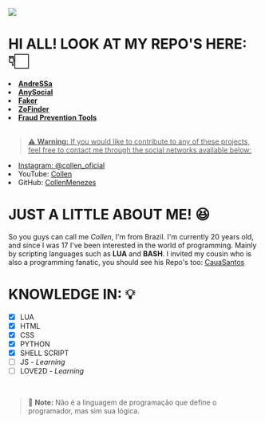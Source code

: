 ![](https://files.catbox.moe/b5054p.gif)

# **HI ALL! LOOK AT MY REPO'S HERE:** 👇🏻

<lu>
    <strong>
         <li>
            <a href="https://github.com/CollenMenezes/AndeSSa.git"> AndreSSa </a>
        </li>
        <li>
            <a href="https://github.com/CollenMenezes/AnySocial.git"> AnySocial </a>
        </li>
         <li>
            <a href="https://github.com/CollenMenezes/Faker.git"> Faker </a>
        </li>
         <li>
            <a href="https://github.com/CollenMenezes/ZoFinder.git"> ZoFinder </a>
        </li>
        <li>
            <a href="https://github.com/CollenMenezes/FPT.git"> Fraud Prevention Tools </>
        </li>
    </strong>
</lu> <br>

> :warning: **Warning:** If you would like to contribute to any of these projects, feel free to contact me through the social networks available below:

<lu>
    <li>
        Instagram: <a href="https://www.instagram.com/collen_oficial/"> @collen_oficial </a>
    </li>
    <li>
        YouTube: <a href="https://www.youtube.com/channel/UCjCkfGB9VRLMTdQJQygDlMA"> Collen </a>
    </li>
    <li>
        GitHub: <a href="https://github.com/CollenMenezes"> CollenMenezes </a>
    </li>
</lu>


# **JUST A LITTLE ABOUT ME! 😆**
So you guys can call me *Collen*, I'm from Brazil. I'm currently 20 years old, and since I was 17 I've been interested in the world of programming. Mainly by scripting languages such as **LUA** and **BASH**. I invited my cousin who is also a programming fanatic, you should see his Repo's too: <a href="https://github.com/CauaSantosCoder"> CauaSantos </a>

# **KNOWLEDGE IN: 💡**
- [x] LUA
- [x] HTML
- [x] CSS
- [x] PYTHON
- [x] SHELL SCRIPT
- [ ] JS - *Learning*
- [ ] LOVE2D - *Learning*

<br>

> :memo: **Note:** Não é a linguagem de programação que define o programador, mas sim sua lógica.

![]()
